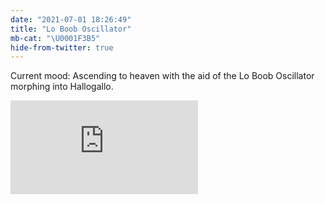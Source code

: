 ```yaml
---
date: "2021-07-01 18:26:49"
title: "Lo Boob Oscillator"
mb-cat: "\U0001F3B5"
hide-from-twitter: true
---
```


Current mood: Ascending to heaven with the aid of the Lo Boob Oscillator morphing into Hallogallo.

<div class="vid">

<iframe src="https://www.youtube-nocookie.com/embed/6V-IphkJaYk?controls=0" frameborder="0" allow="accelerometer; autoplay; encrypted-media; gyroscope; picture-in-picture" allowfullscreen></iframe>

</div>
